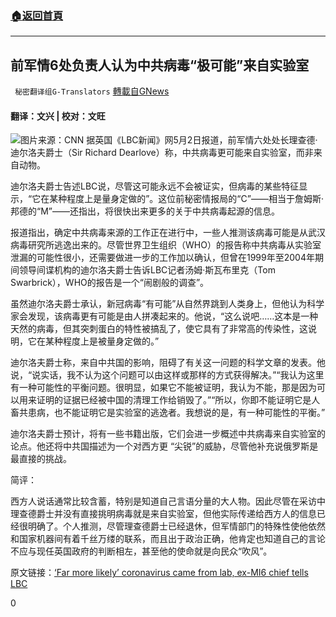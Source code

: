 ###  [:house:返回首頁](https://github.com/ourhimalayas/txt)
---

## 前军情6处负责人认为中共病毒“极可能”来自实验室
` 秘密翻译组G-Translators` [轉載自GNews](https://gnews.org/zh-hans/1171222/)

#### 翻译：文兴 | 校对：文旺
![]()![](https://gnews-media-offload.s3.amazonaws.com/wp-content/uploads/2021/05/04120337/6.jpg)图片来源：CNN
据英国《LBC新闻》网5月2日报道，前军情六处处长理查德·迪尔洛夫爵士（Sir Richard Dearlove）称，中共病毒更可能来自实验室，而非来自动物。

迪尔洛夫爵士告述LBC说，尽管这可能永远不会被证实，但病毒的某些特征显示，“它在某种程度上是量身定做的”。这位前秘密情报局的“C”——相当于詹姆斯·邦德的“M”——还指出，将很快出来更多的关于中共病毒起源的信息。

报道指出，确定中共病毒来源的工作正在进行中，一些人推测该病毒可能是从武汉病毒研究所逃逸出来的。尽管世界卫生组织（WHO）的报告称中共病毒从实验室泄漏的可能性很小，还需要做进一步的工作加以确认，但曾在1999年至2004年期间领导间谍机构的迪尔洛夫爵士告诉LBC记者汤姆·斯瓦布里克（Tom Swarbrick），WHO的报告是一个“闹剧般的调查”。

虽然迪尔洛夫爵士承认，新冠病毒“有可能”从自然界跳到人类身上，但他认为科学家会发现，该病毒更有可能是由人拼凑起来的。他说，“这么说吧……这本是一种天然的病毒，但其突刺蛋白的特性被搞乱了，使它具有了非常高的传染性，这说明，它在某种程度上是被量身定做的。”

迪尔洛夫爵士称，来自中共国的影响，阻碍了有关这一问题的科学文章的发表。他说，“说实话，我不认为这个问题可以由这样或那样的方式获得解决。”“我认为这里有一种可能性的平衡问题。很明显，如果它不能被证明，我认为不能，那是因为可以用来证明的证据已经被中国的清理工作给销毁了。”“所以，你即不能证明它是人畜共患病，也不能证明它是实验室的逃逸者。我想说的是，有一种可能性的平衡。”

迪尔洛夫爵士预计，将有一些书籍出版，它们会进一步概述中共病毒来自实验室的论点。他还将中共国描述为一个对西方更 “尖锐”的威胁，尽管他补充说俄罗斯是最直接的挑战。

简评：

西方人说话通常比较含蓄，特别是知道自己言语分量的大人物。因此尽管在采访中理查德爵士并没有直接挑明病毒就是来自实验室，但他实际传递给西方人的信息已经很明确了。个人推测，尽管理查德爵士已经退休，但军情部门的特殊性使他依然和国家机器间有着千丝万缕的联系，而且出于政治正确，他肯定也知道自己的言论不应与现任英国政府的判断相左，甚至他的使命就是向民众“吹风”。

原文链接：[‘Far more likely’ coronavirus came from lab, ex-MI6 chief tells LBC](https://www.lbc.co.uk/news/coronavirus-escaped-from-lab-mi6-chief/)

0
